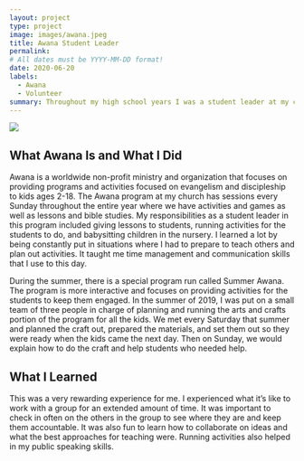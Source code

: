```yaml
---
layout: project
type: project
image: images/awana.jpeg
title: Awana Student Leader 
permalink: 
# All dates must be YYYY-MM-DD format!
date: 2020-06-20
labels:
  - Awana
  - Volunteer
summary: Throughout my high school years I was a student leader at my church's Awana program and was tasked with leading a part of it. 
---
```

  <img class="ui medium image" src="../images/awana.png">

## What Awana Is and What I Did 
Awana is a worldwide non-profit ministry and organization that focuses on providing programs and activities focused on evangelism and discipleship to kids ages 2-18. The Awana program at my church has sessions every Sunday throughout the entire year where we have activities and games as well as lessons and bible studies. My responsibilities as a student leader in this program included giving lessons to students, running activities for the students to do, and babysitting children in the nursery. I learned a lot by being constantly put in situations where I had to prepare to teach others and plan out activities. It taught me time management and communication skills that I use to this day. 

During the summer, there is a special program run called Summer Awana. The program is more interactive and focuses on providing activities for the students to keep them engaged. In the summer of 2019, I was put on a small team of three people in charge of planning and running the arts and crafts portion of the program for all the kids. We met every Saturday that summer and planned the craft out, prepared the materials, and set them out so they were ready when the kids came the next day. Then on Sunday, we would explain how to do the craft and help students who needed help.

## What I Learned 
This was a very rewarding experience for me. I experienced what it’s like to work with a group for an extended amount of time. It was important to check in often on the others in the group to see where they are and keep them accountable. It was also fun to learn how to collaborate on ideas and what the best approaches for teaching were. Running activities also helped in my public speaking skills. 
